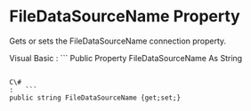 <!-- loio3c1334ea6c5f1014b5c4b04b5f1c2a3a -->

# FileDataSourceName Property

Gets or sets the FileDataSourceName connection property.



Visual Basic
:   ```
Public Property FileDataSourceName As String
```

C\#
:   ```
public string FileDataSourceName {get;set;}
```

